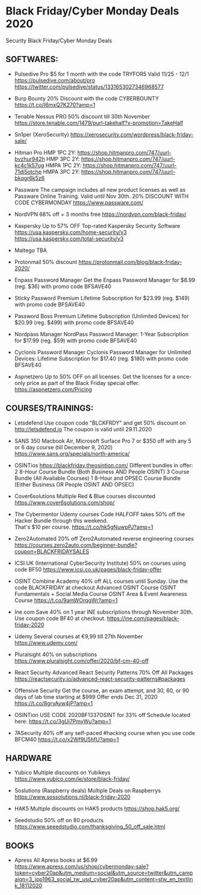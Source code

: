 # Black Friday/Cyber Monday Deals 2020
Security Black Friday/Cyber Monday Deals 

SOFTWARES:
-----------------------------------------------------------------------------------------
- Pulsedive Pro
  $5 for 1 month with the code TRYFOR5
  Valid 11/25 - 12/1
  https://pulsedive.com/about/pro
  https://twitter.com/pulsedive/status/1331653027346968577
  
- Burp Bounty
  20% Discount with the code CYBERBOUNTY 
  https://t.co/I6mxQ7K270?amp=1
  
- Tenable Nessus PRO 
  50% discount till 30th November 
  https://store.tenable.com/1479/purl-takehalf?x-promotion=TakeHalf 
  
 - Sn1per (XeroSecurity)
   https://xerosecurity.com/wordpress/black-friday-sale/ 

- Hitman Pro
  HMP 1PC 2Y: https://shop.hitmanpro.com/747/uurl-bvzhur942h
  HMP 3PC 2Y: https://shop.hitmanpro.com/747/uurl-kc4c1k57ug
  HMPA 1PC 2Y: https://shop.hitmanpro.com/747/uurl-71di5otchp
  HMPA 3PC 2Y: https://shop.hitmanpro.com/747/uurl-bkqgr6k5z6

- Passware
  The campaign includes all new product licenses as well as
  Passware Online Training. Valid until Nov 30th.
  20% DISCOUNT WITH CODE CYBERMONDAY
  https://www.passware.com/
  
- NordVPN
  68% off + 3 months free
  https://nordvpn.com/black-friday/
  
- Kaspersky
  Up to 57% OFF Top-rated Kaspersky Security Software
  https://usa.kaspersky.com/home-security/v3
  https://usa.kaspersky.com/total-security/v3 
  
- Maltego
  TBA
  
- Protonmail
  50% discount
  https://protonmail.com/blog/black-friday-2020/

- Enpass Password Manager
  Get the Enpass Password Manager for $8.99 (reg. $36) with promo code BFSAVE40
  
- Sticky Password Premium
  Lifetime Subscription for $23.99 (reg. $149) with promo code BFSAVE40
  
- Password Boss Premium
  Lifetime Subscription (Unlimited Devices) for $20.99 (reg. $499) with promo code BFSAVE40
  
- Nordpass Manager
  NordPass Password Manager: 1-Year Subscription for $17.99 (reg. $59) with promo code BFSAVE40
  
- Cyclonis Password Manager
  Cyclonis Password Manager for Unlimited Devices: Lifetime Subscription for $17.40 (reg. $180) with promo code BFSAVE40
  
  
- Aspnetzero
  Up to 50% OFF on all licenses. Get the licenses for a once-only price as part of the Black Friday special offer.
  https://aspnetzero.com/Pricing
  

COURSES/TRAININGS:
-----------------------------------------------------------------------------------------
- Letsdefend
  Use coupon code "BLCKFRDY" and get 50% discount on http://letsdefend.io
  The coupon is valid until 29.11.2020

- SANS
  350 Macbook Air, Microsoft Surface Pro 7 or $350 off with any 5 or 6 day course (till December 9, 2020)
  https://www.sans.org/specials/north-america/
  
- OSINTios
  https://blackfriday.theosintion.com/
  Different bundles in offer:
   2 8-Hour Course Bundle (Both Business AND People OSINT)
   3 Course Bundle (All Available Courses)
   1 8-Hour and OPSEC Course Bundle (Either Business OR People OSINT AND OPSEC)

- Cover6solutions
  Multiple Red & Blue courses discounted
  https://www.cover6solutions.com/shop/
  
- The Cybermentor Udemy courses
  Code HALFOFF takes 50% off the Hacker Bundle through this weekend.  
  That's $10 per course. 
  https://t.co/hk5gNuwpPJ?amp=1

- Zero2Automated
  20% off Zero2Automated reverse engineering courses
  https://courses.zero2auto.com/beginner-bundle?coupon=BLACKFRIDAYSALES
  
- ICSI.UK (International CyberSecurity Institute) 
  50% on courses using code BF50
  https://www.icsi.co.uk/pages/black-friday-offer
  
- OSINT Combine Academy
  40% off ALL courses until Sunday. Use the code BLACKFRIDAY at checkout
  Advanced OSINT Course
  OSINT Fundamentals + Social Media Course
  OSINT Area & Event Awareness Course
  https://t.co/9amWOrqgWr?amp=1
  
- Ine.com
  Save 40% on 1 year INE subscriptions through November 30th. Use coupon code BF40 at checkout.
  https://ine.com/pages/black-friday-2020
  
- Udemy 
  Several courses at €9,99 till 27th November
  https://www.udemy.com/

- Pluralsight
  40% on subscriptions
  https://www.pluralsight.com/offer/2020/bf-cm-40-off
  
- React Security
  Advanced React Security Patterns
  70% Off All Packages
  https://reactsecurity.io/advanced-react-security-patterns#packages
  
- Offensive Security 
  Get the course, an exam attempt, and 30, 60, or 90 days of lab time starting at $999
  Offer ends Dec 31, 2020
  https://t.co/8grvAyw4jP?amp=1
  
- OSINTion
  USE CODE 2020BF1337OSINT for 33% off
  Schedule located here: https://t.co/3gUi7PmyWu?amp=1
  
- 7ASecurity
  40% off any self-paced #hacking course when you use code BFCM40
  https://t.co/x2Wf9U5hfU?amp=1
  
 HARDWARE
-----------------------------------------------------------------------------------------
 - Yubico 
   Multiple discounts on Yubikeys
   https://www.yubico.com/ie/store/black-friday/
 
 - Soslutions (Raspberry deals)
   Multiple Deals on Raspberrys
   https://www.sossolutions.nl/black-friday-2020
   
 - HAK5
   Multiple discounts on HAK5 products
   https://shop.hak5.org/
   
 - Seedstudio
   50% off on 80 products
   https://www.seeedstudio.com/thanksgiving_50_off_sale.html

 BOOKS
-----------------------------------------------------------------------------------------
 - Apress 
   All Apress books at $6.99
   https://www.apress.com/us/shop/cybermonday-sale?token=cyber20ap&utm_medium=social&utm_source=twitter&utm_campaign=3_jpp1963_social_tw_usd_cyber20ap&utm_content=stw_en_textlink_18112020
